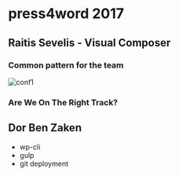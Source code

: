 # press4word 2017

## Raitis Sevelis - Visual Composer
### Common pattern for the team
![conf1](https://i.imgur.com/mg29Exz.jpg)
### Are We On The Right Track?

## Dor Ben Zaken
- wp-cli
- gulp
- git deployment
